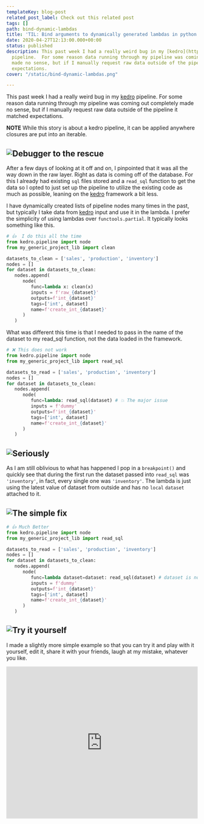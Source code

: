 ```yaml
---
templateKey: blog-post
related_post_label: Check out this related post
tags: []
path: bind-dynamic-lambdas
title: 'TIL: Bind arguments to dynamically generated lambdas in python'
date: 2020-04-27T12:13:00.000+00:00
status: published
description: This past week I had a really weird bug in my [kedro](http://kedro.readthedocs.io/)
  pipeline.  For some reason data running through my pipeline was coming out completely
  made no sense, but if I manually request raw data outside of the pipeline it matched
  expectations.
cover: "/static/bind-dynamic-lambdas.png"

---
```

This past week I had a really weird bug in my [kedro](http://kedro.readthedocs.io/) pipeline.  For some reason data running through my pipeline was coming out completely made no sense, but if I manually request raw data outside of the pipeline it matched expectations.

**NOTE** While this story is about a kedro pipeline, it can be applied anywhere closures are put into an iterable.

## ![Debugger to the rescue](https://waylonwalker.com/bind-dynamic-lambdas-1.png)

After a few days of looking at it off and on, I pinpointed that it was all the way down in the raw layer. Right as data is coming off of the database.  For this I already had existing `sql` files stored and a `read_sql` function to get the data so I opted to just set up the pipeline to utilize the existing code as much as possible, leaning on the [kedro](http://kedro.readthedocs.io/) framework a bit less.

I have dynamically created lists of pipeline nodes many times in the past, but typically I take data from [kedro](http://kedro.readthedocs.io/) input and use it in the lambda.  I prefer the simplicity of using lambdas over `functools.partial`.  It typically looks something like this.

``` python
# 👍  I do this all the time
from kedro.pipeline import node
from my_generic_project_lib import clean

datasets_to_clean = ['sales', 'production', 'inventory']
nodes = []
for dataset in datasets_to_clean:
   nodes.append(
      node(
         func=lambda x: clean(x)
         inputs = f'raw_{dataset}'
         outputs=f'int_{dataset}'
         tags=['int', dataset]
         name=f'create_int_{dataset}'
      )
   )
```

What was different this time is that I needed to pass in the name of the dataset to my read_sql function, not the data loaded in the framework.

``` python
# ❌ This does not work
from kedro.pipeline import node
from my_generic_project_lib import read_sql

datasets_to_read = ['sales', 'production', 'inventory']
nodes = []
for dataset in datasets_to_clean:
   nodes.append(
      node(
         func=lambda: read_sql(dataset) # 💥 The major issue
         inputs = f'dummy'
         outputs=f'int_{dataset}'
         tags=['int', dataset]
         name=f'create_int_{dataset}'
      )
   )
```

## ![Seriously](https://waylonwalker.com/bind-dynamic-lambdas-2.png)

As I am still oblivious to what has happened I pop in a `breakpoint()` and quickly see that during the first run the dataset passed into `read_sql` was `'inventory'`, in fact, every single one was `'inventory'`.  The lambda is just using the latest value of dataset from outside and has no `local` `dataset` attached to it.

## ![The simple fix ](https://waylonwalker.com/bind-dynamic-lambdas-3.png)

``` python
# 👍 Much Better
from kedro.pipeline import node
from my_generic_project_lib import read_sql

datasets_to_read = ['sales', 'production', 'inventory']
nodes = []
for dataset in datasets_to_clean:
   nodes.append(
      node(
         func=lambda dataset=dataset: read_sql(dataset) # dataset is now bound to the lambda ✨
         inputs = f'dummy'
         outputs=f'int_{dataset}'
         tags=['int', dataset]
         name=f'create_int_{dataset}'
      )
   )
```

## ![Try it yourself](https://waylonwalker.com/bind-dynamic-lambdas-4.png)

I made a slightly more simple example so that you can try it and play with it yourself, edit it, share it with your friends, laugh at my mistake, whatever you like.

<iframe height="400px" width="100%" src="https://repl.it/@WaylonWalker/BindDynamicLambdas?lite=true" scrolling="no" frameborder="no" allowtransparency="true" allowfullscreen="true" sandbox="allow-forms allow-pointer-lock allow-popups allow-same-origin allow-scripts allow-modals"></iframe>
